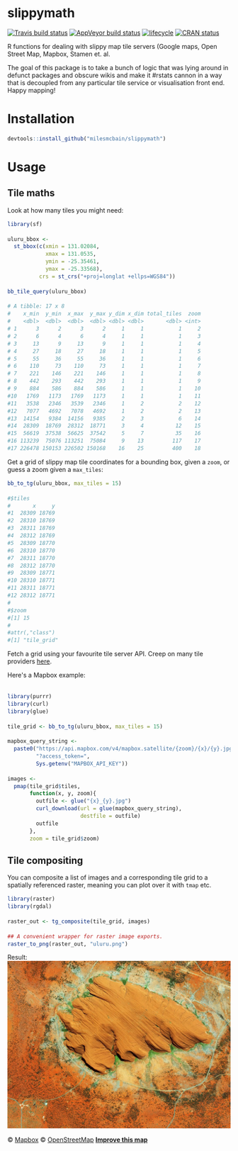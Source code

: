 # slippymath
[![Travis build status](https://travis-ci.org/MilesMcBain/slippymath.svg?branch=master)](https://travis-ci.org/MilesMcBain/slippymath) [![AppVeyor build status](https://ci.appveyor.com/api/projects/status/github/MilesMcBain/slippymath?branch=master&svg=true)](https://ci.appveyor.com/project/MilesMcBain/slippymath) [![lifecycle](https://img.shields.io/badge/lifecycle-maturing-blue.svg)](https://www.tidyverse.org/lifecycle/#maturing) [![CRAN status](https://www.r-pkg.org/badges/version/slippymath)](https://cran.r-project.org/package=slippymath)

R functions for dealing with slippy map tile servers (Google maps, Open Street
Map, Mapbox, Stamen et. al.

The goal of this package is to take a bunch of logic that was lying around in
defunct packages and obscure wikis and make it #rstats cannon in a way that is
decoupled from any particular tile service or visualisation front end. Happy
mapping!

# Installation

```r
devtools::install_github("milesmcbain/slippymath")
```

# Usage


## Tile maths
Look at how many tiles you might need: 
```r
library(sf)

uluru_bbox <-
  st_bbox(c(xmin = 131.02084,
            xmax = 131.0535,
            ymin = -25.35461,
            ymax = -25.33568),
          crs = st_crs("+proj=longlat +ellps=WGS84"))

bb_tile_query(uluru_bbox)

# A tibble: 17 x 8
#    x_min  y_min  x_max  y_max y_dim x_dim total_tiles  zoom
#    <dbl>  <dbl>  <dbl>  <dbl> <dbl> <dbl>       <dbl> <int>
# 1      3      2      3      2     1     1           1     2
# 2      6      4      6      4     1     1           1     3
# 3     13      9     13      9     1     1           1     4
# 4     27     18     27     18     1     1           1     5
# 5     55     36     55     36     1     1           1     6
# 6    110     73    110     73     1     1           1     7
# 7    221    146    221    146     1     1           1     8
# 8    442    293    442    293     1     1           1     9
# 9    884    586    884    586     1     1           1    10
#10   1769   1173   1769   1173     1     1           1    11
#11   3538   2346   3539   2346     1     2           2    12
#12   7077   4692   7078   4692     1     2           2    13
#13  14154   9384  14156   9385     2     3           6    14
#14  28309  18769  28312  18771     3     4          12    15
#15  56619  37538  56625  37542     5     7          35    16
#16 113239  75076 113251  75084     9    13         117    17
#17 226478 150153 226502 150168    16    25         400    18
```

Get a grid of slippy map tile coordinates for a bounding box, given a `zoom`, or
guess a zoom given a `max_tiles`:

```r
bb_to_tg(uluru_bbox, max_tiles = 15)

#$tiles
#       x     y
#1  28309 18769
#2  28310 18769
#3  28311 18769
#4  28312 18769
#5  28309 18770
#6  28310 18770
#7  28311 18770
#8  28312 18770
#9  28309 18771
#10 28310 18771
#11 28311 18771
#12 28312 18771
#
#$zoom
#[1] 15
#
#attr(,"class")
#[1] "tile_grid"
```

Fetch a grid using your favourite tile server API. Creep on many tile providers [here](http://leaflet-extras.github.io/leaflet-providers/preview/). 

Here's a Mapbox example:

```r

library(purrr)
library(curl)
library(glue)

tile_grid <- bb_to_tg(uluru_bbox, max_tiles = 15)

mapbox_query_string <-
  paste0("https://api.mapbox.com/v4/mapbox.satellite/{zoom}/{x}/{y}.jpg90",
         "?access_token=",
         Sys.getenv("MAPBOX_API_KEY"))

images <-
  pmap(tile_grid$tiles,
       function(x, y, zoom){
         outfile <- glue("{x}_{y}.jpg")
         curl_download(url = glue(mapbox_query_string),
                       destfile = outfile) 
         outfile 
       },
       zoom = tile_grid$zoom)

```

## Tile compositing

You can composite a list of images and a corresponding tile grid to a spatially
referenced raster, meaning you can plot over it with `tmap` etc.

```r
library(raster)
library(rgdal)

raster_out <- tg_composite(tile_grid, images)

## A convenient wrapper for raster image exports.
raster_to_png(raster_out, "uluru.png")

```
Result:
![](media/uluru.png)

© <a href='https://www.mapbox.com/about/maps/'>Mapbox</a> © <a href='http://www.openstreetmap.org/copyright'>OpenStreetMap</a> <strong><a href='https://www.mapbox.com/map-feedback/' target='_blank'>Improve this map</a></strong>
